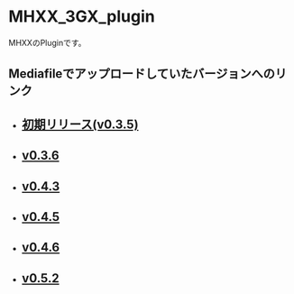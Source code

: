 # MHXX_3GX_plugin
MHXXのPluginです。
## Mediafileでアップロードしていたバージョンへのリンク
- ## [初期リリース(v0.3.5)](https://www.mediafire.com/file/1ro1yb9rk1m4q4s/MHXX_3GX_plugin.zip/file)
- ## [v0.3.6](https://www.mediafire.com/file/e2i5ruygx0g7zgu/MHXX_3GX_plugin_v0.3.6.zip/file)
- ## [v0.4.3](https://www.mediafire.com/file/4a5jtggvannq3zz/MHXX_3GX_plugin_v0.4.3.zip/file)
- ## [v0.4.5](https://www.mediafire.com/file/thznbtf9m8s4fdt/MHXX_3GX_plugin_v0.4.5.zip/file)
- ## [v0.4.6](https://www.mediafire.com/file/rtra6qcioe2bkjp/MHXX_3GX_plugin_v0.4.6.zip/file)
- ## [v0.5.2](https://www.mediafire.com/file/nk4dg98kry9e35q/MHXX_3GX_plugin_v0.5.2.zip/file)
